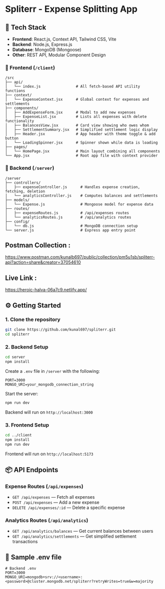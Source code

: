 # Spliterr - Expense Splitting App

## 🔧 Tech Stack
- **Frontend**: React.js, Context API, Tailwind CSS, Vite
- **Backend**: Node.js, Express.js
- **Database**: MongoDB (Mongoose)
- **Other**: REST API, Modular Component Design

### 🔹 Frontend (`/client`)
```
/src
├── api/
│   └── index.js                # All fetch-based API utility functions
├── context/
│   └── ExpenseContext.jsx      # Global context for expenses and settlements
├── components/
│   ├── AddExpenseForm.jsx      # Modal to add new expenses
│   ├── ExpenseList.jsx         # Lists all expenses with delete functionality
│   ├── BalancesView.jsx        # Card view showing who owes whom
│   ├── SettlementSummary.jsx   # Simplified settlement logic display
│   ├── Header.jsx              # App header with theme toggle & add button
│   └── LoadingSpinner.jsx      # Spinner shown while data is loading
├── pages/
│   └── HomePage.jsx            # Main layout combining all components
└── App.jsx                     # Root app file with context provider
```

### 🔹 Backend (`/server`)
```
/server
├── controllers/
│   ├── expenseController.js      # Handles expense creation, fetching, deletion
│   └── analyticsController.js    # Computes balances and settlements
├── models/
│   └── Expense.js                # Mongoose model for expense data
├── routes/
│   ├── expenseRoutes.js          # /api/expenses routes
│   └── analyticsRoutes.js        # /api/analytics routes
├── config/
│   └── db.js                     # MongoDB connection setup
└── server.js                     # Express app entry point
```

## Postman Collection : 
https://www.postman.com/kunalb697/public/collection/pm5u1sb/spliterr-api?action=share&creator=37054610

## Live Link : 
https://heroic-halva-06a7c9.netlify.app/

## ⚙️ Getting Started

### 1. Clone the repository
```bash
git clone https://github.com/kunal697/spliterr.git
cd spliterr
```

### 2. Backend Setup
```bash
cd server
npm install
```

Create a `.env` file in `/server` with the following:
```env
PORT=3000
MONGO_URI=your_mongodb_connection_string
```

Start the server:
```bash
npm run dev
```

Backend will run on `http://localhost:3000`

### 3. Frontend Setup
```bash
cd ../client
npm install
npm run dev
```

Frontend will run on `http://localhost:5173`

## 📦 API Endpoints

### Expense Routes (`/api/expenses`)
- `GET /api/expenses` — Fetch all expenses
- `POST /api/expenses` — Add a new expense
- `DELETE /api/expenses/:id` — Delete a specific expense

### Analytics Routes (`/api/analytics`)
- `GET /api/analytics/balances` — Get current balances between users
- `GET /api/analytics/settlements` — Get simplified settlement transactions

## 🧪 Sample .env file
```env
# Backend .env
PORT=3000
MONGO_URI=mongodb+srv://<username>:<password>@cluster.mongodb.net/spliterr?retryWrites=true&w=majority
```
